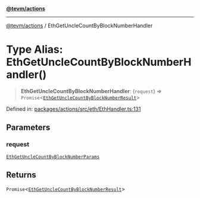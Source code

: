 [**@tevm/actions**](../README.md)

***

[@tevm/actions](../globals.md) / EthGetUncleCountByBlockNumberHandler

# Type Alias: EthGetUncleCountByBlockNumberHandler()

> **EthGetUncleCountByBlockNumberHandler**: (`request`) => `Promise`\<[`EthGetUncleCountByBlockNumberResult`](EthGetUncleCountByBlockNumberResult.md)\>

Defined in: [packages/actions/src/eth/EthHandler.ts:131](https://github.com/evmts/tevm-monorepo/blob/main/packages/actions/src/eth/EthHandler.ts#L131)

## Parameters

### request

[`EthGetUncleCountByBlockNumberParams`](EthGetUncleCountByBlockNumberParams.md)

## Returns

`Promise`\<[`EthGetUncleCountByBlockNumberResult`](EthGetUncleCountByBlockNumberResult.md)\>
